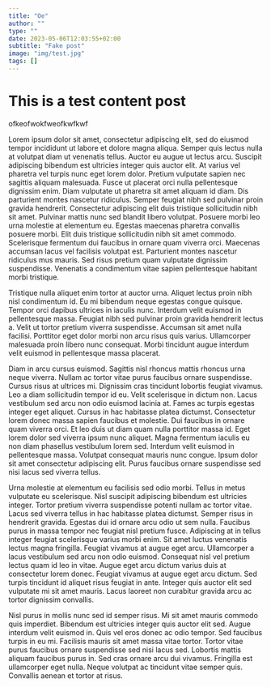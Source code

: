 ```yaml
---
title: "Oe"
author: ""
type: ""
date: 2023-05-06T12:03:55+02:00
subtitle: "Fake post"
image: "img/test.jpg"
tags: []
---
```


# This is a test content post

ofkeofwokfweofkwfkwf

Lorem ipsum dolor sit amet, consectetur adipiscing elit, sed do eiusmod tempor incididunt ut labore et dolore magna aliqua. Semper quis lectus nulla at volutpat diam ut venenatis tellus. Auctor eu augue ut lectus arcu. Suscipit adipiscing bibendum est ultricies integer quis auctor elit. At varius vel pharetra vel turpis nunc eget lorem dolor. Pretium vulputate sapien nec sagittis aliquam malesuada. Fusce ut placerat orci nulla pellentesque dignissim enim. Diam vulputate ut pharetra sit amet aliquam id diam. Dis parturient montes nascetur ridiculus. Semper feugiat nibh sed pulvinar proin gravida hendrerit. Consectetur adipiscing elit duis tristique sollicitudin nibh sit amet. Pulvinar mattis nunc sed blandit libero volutpat. Posuere morbi leo urna molestie at elementum eu. Egestas maecenas pharetra convallis posuere morbi. Elit duis tristique sollicitudin nibh sit amet commodo. Scelerisque fermentum dui faucibus in ornare quam viverra orci. Maecenas accumsan lacus vel facilisis volutpat est. Parturient montes nascetur ridiculus mus mauris. Sed risus pretium quam vulputate dignissim suspendisse. Venenatis a condimentum vitae sapien pellentesque habitant morbi tristique.

Tristique nulla aliquet enim tortor at auctor urna. Aliquet lectus proin nibh nisl condimentum id. Eu mi bibendum neque egestas congue quisque. Tempor orci dapibus ultrices in iaculis nunc. Interdum velit euismod in pellentesque massa. Feugiat nibh sed pulvinar proin gravida hendrerit lectus a. Velit ut tortor pretium viverra suspendisse. Accumsan sit amet nulla facilisi. Porttitor eget dolor morbi non arcu risus quis varius. Ullamcorper malesuada proin libero nunc consequat. Morbi tincidunt augue interdum velit euismod in pellentesque massa placerat.

Diam in arcu cursus euismod. Sagittis nisl rhoncus mattis rhoncus urna neque viverra. Nullam ac tortor vitae purus faucibus ornare suspendisse. Cursus risus at ultrices mi. Dignissim cras tincidunt lobortis feugiat vivamus. Leo a diam sollicitudin tempor id eu. Velit scelerisque in dictum non. Lacus vestibulum sed arcu non odio euismod lacinia at. Fames ac turpis egestas integer eget aliquet. Cursus in hac habitasse platea dictumst. Consectetur lorem donec massa sapien faucibus et molestie. Dui faucibus in ornare quam viverra orci. Et leo duis ut diam quam nulla porttitor massa id. Eget lorem dolor sed viverra ipsum nunc aliquet. Magna fermentum iaculis eu non diam phasellus vestibulum lorem sed. Interdum velit euismod in pellentesque massa. Volutpat consequat mauris nunc congue. Ipsum dolor sit amet consectetur adipiscing elit. Purus faucibus ornare suspendisse sed nisi lacus sed viverra tellus.

Urna molestie at elementum eu facilisis sed odio morbi. Tellus in metus vulputate eu scelerisque. Nisl suscipit adipiscing bibendum est ultricies integer. Tortor pretium viverra suspendisse potenti nullam ac tortor vitae. Lacus sed viverra tellus in hac habitasse platea dictumst. Semper risus in hendrerit gravida. Egestas dui id ornare arcu odio ut sem nulla. Faucibus purus in massa tempor nec feugiat nisl pretium fusce. Adipiscing at in tellus integer feugiat scelerisque varius morbi enim. Sit amet luctus venenatis lectus magna fringilla. Feugiat vivamus at augue eget arcu. Ullamcorper a lacus vestibulum sed arcu non odio euismod. Consequat nisl vel pretium lectus quam id leo in vitae. Augue eget arcu dictum varius duis at consectetur lorem donec. Feugiat vivamus at augue eget arcu dictum. Sed turpis tincidunt id aliquet risus feugiat in ante. Integer quis auctor elit sed vulputate mi sit amet mauris. Lacus laoreet non curabitur gravida arcu ac tortor dignissim convallis.

Nisl purus in mollis nunc sed id semper risus. Mi sit amet mauris commodo quis imperdiet. Bibendum est ultricies integer quis auctor elit sed. Augue interdum velit euismod in. Quis vel eros donec ac odio tempor. Sed faucibus turpis in eu mi. Facilisis mauris sit amet massa vitae tortor. Tortor vitae purus faucibus ornare suspendisse sed nisi lacus sed. Lobortis mattis aliquam faucibus purus in. Sed cras ornare arcu dui vivamus. Fringilla est ullamcorper eget nulla. Neque volutpat ac tincidunt vitae semper quis. Convallis aenean et tortor at risus.
